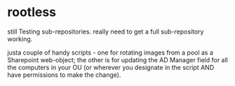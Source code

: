 rootless
========

still Testing sub-repositories.
really need to get a full sub-repository working.

justa couple of handy scripts - one for rotating images from a pool as a Sharepoint web-object; the other is for updating the AD Manager field for all the computers in your OU (or wherever you designate in the script AND have permissions to make the change).
